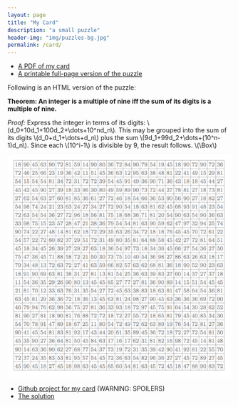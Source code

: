```yaml
---
layout: page
title: "My Card"
description: "a small puzzle"
header-img: "img/puzzles-bg.jpg"
permalink: /card/
---
```


* [A PDF of my card](https://github.com/StevenClontz/business-card/raw/master/card.pdf)
* [A printable full-page version of the puzzle](https://github.com/StevenClontz/business-card/raw/master/article.pdf)

Following is an HTML version of the puzzle:

**Theorem: An integer is a multiple of nine iff the sum of
        its digits is a multiple of nine.**

*Proof:*
Express the integer in terms of its digits:
\\(d_0+10d_1+100d_2+\\dots+10^nd_n\\).
This may be grouped into the sum of its digits
\\(d_0+d_1+\\dots+d_n\\) plus the sum
\\(9d_1+99d_2+\\dots+(10^n-1)d_n\\). Since each
\\(10^i-1\\) is divisible by 9, the result
follows. \\(\\Box\\)

![Full image](/img/card-puzzle.png)

* [Github project for my card](https://github.com/StevenClontz/business-card) (WARNING: SPOILERS)
* [The solution](/foo/)
